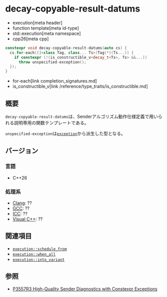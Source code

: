 # decay-copyable-result-datums
* execution[meta header]
* function template[meta id-type]
* std::execution[meta namespace]
* cpp26[meta cpp]

```cpp
constexpr void decay-copyable-result-datums(auto cs) {
  cs.for-each([]<class Tag, class... Ts>(Tag(*)(Ts...)) {
    if constexpr (!(is_constructible_v<decay_t<Ts>, Ts> &&...))
      throw unspecified-exception();
  });
}
```
* for-each[link completion_signatures.md]
* is_constructible_v[link /reference/type_traits/is_constructible.md]

## 概要
`decay-copyable-result-datums`は、Senderアルゴリズム動作仕様定義で用いられる説明専用の関数テンプレートである。

`unspecified-exception`は[`exception`](/reference/exception/exception.md)から派生した型となる。


## バージョン
### 言語
- C++26

### 処理系
- [Clang](/implementation.md#clang): ??
- [GCC](/implementation.md#gcc): ??
- [ICC](/implementation.md#icc): ??
- [Visual C++](/implementation.md#visual_cpp): ??


## 関連項目
- [`execution::schedule_from`](schedule_from.md)
- [`execution::when_all`](when_all.md)
- [`execution::into_variant`](into_variant.md)


## 参照
- [P3557R3 High-Quality Sender Diagnostics with Constexpr Exceptions](https://www.open-std.org/jtc1/sc22/wg21/docs/papers/2025/p3557r3.html)
